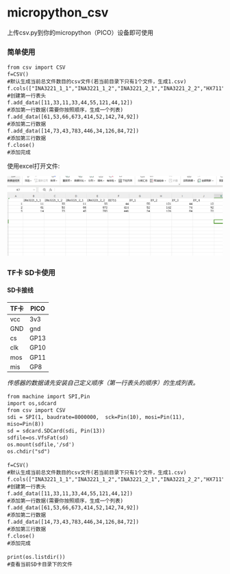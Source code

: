 # micropython_csv
上传csv.py到你的micropython（PICO）设备即可使用
### 简单使用
```
from csv import CSV
f=CSV()
#默认生成当前总文件数目的csv文件(若当前目录下只有1个文件，生成1.csv)
f.cols(["INA3221_1_1","INA3221_1_2","INA3221_2_1","INA3221_2_2","HX711","RV_1","RV_2","RV_3","RV_4"])
#创建第一行表头
f.add_data([11,33,11,33,44,55,121,44,12])
#添加第一行数据(需要你按照顺序，生成一个列表)
f.add_data([61,53,66,673,414,52,142,74,92])
#添加第二行数据
f.add_data([14,73,43,783,446,34,126,84,72])
#添加第三行数据
f.close()
#添加完成
```

使用excel打开文件:

![CSV文件](csv.PNG)

### TF卡 SD卡使用
#### SD卡接线
|TF卡|PICO|
|-|-|
|vcc| 3v3|
|GND| gnd|
|cs| GP13|
|clk| GP10|
|mos| GP11|
|mis| GP8|

*传感器的数据请先安装自己定义顺序（第一行表头的顺序）的生成列表。*

```
from machine import SPI,Pin
import os,sdcard
from csv import CSV
sdi = SPI(1, baudrate=8000000,  sck=Pin(10), mosi=Pin(11), miso=Pin(8))
sd = sdcard.SDCard(sdi, Pin(13))
sdfile=os.VfsFat(sd)
os.mount(sdfile,'/sd')
os.chdir("sd")

f=CSV()
#默认生成当前总文件数目的csv文件(若当前目录下只有1个文件，生成1.csv)
f.cols(["INA3221_1_1","INA3221_1_2","INA3221_2_1","INA3221_2_2","HX711","RV_1","RV_2","RV_3","RV_4"])
#创建第一行表头
f.add_data([11,33,11,33,44,55,121,44,12])
#添加第一行数据(需要你按照顺序，生成一个列表)
f.add_data([61,53,66,673,414,52,142,74,92])
#添加第二行数据
f.add_data([14,73,43,783,446,34,126,84,72])
#添加第三行数据
f.close()
#添加完成

print(os.listdir())
#查看当前SD卡目录下的文件
```
